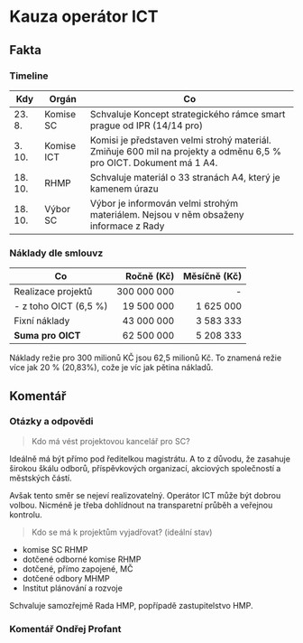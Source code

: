 # Kauza operátor ICT

## Fakta

### Timeline

| Kdy     | Orgán      | Co                                                                    |
|---------|------------|-----------------------------------------------------------------------|
| 23.  8. | Komise SC  | Schvaluje Koncept strategického rámce smart prague od IPR (14/14 pro) |
|  3. 10. | Komise ICT | Komisi je představen velmi strohý materiál. Zmiňuje 600 mil na projekty a odměnu 6,5 % pro OICT. Dokument má 1 A4. |
| 18. 10. | RHMP       | Schvaluje materiál o 33 stranách A4, který je kamenem úrazu           |
| 18. 10. | Výbor SC   | Výbor je informován velmi strohým materiálem. Nejsou v něm obsaženy informace z Rady |

### Náklady dle smlouvz

| Co                    | Ročně (Kč)   | Měsíčně (Kč) |
|-----------------------|-------------:|-------------:|
| Realizace projektů    | 300 000 000  |            - |
| - z toho OICT (6,5 %) |  19 500 000  |    1 625 000 |
| Fixní náklady         |  43 000 000  |    3 583 333 |
| **Suma pro OICT**     |  62 500 000  |    5 208 333 |

Náklady režie pro 300 milionů KČ jsou 62,5 milionů Kč.
To znamená režie více jak 20 % (20,83%), cože je víc jak pětina nákladů.

## Komentář

### Otázky a odpovědi

> Kdo má vést projektovou kancelář pro SC?

Ideálně má být přímo pod ředitelkou magistrátu. A to z důvodu, že zasahuje širokou škálu odborů, příspěvkových organizací, akciových společností a městských částí.

Avšak tento směr se nejeví realizovatelný. Operátor ICT může být dobrou volbou. Nicméně je třeba dohlídnout na transparetní průběh a veřejnou kontrolu.

> Kdo se má k projektům vyjadřovat? (ideální stav)

- komise SC RHMP
- dotčené odborné komise RHMP
- dotčené, přímo zapojené, MČ
- dotčené odbory MHMP
- Institut plánování a rozvoje

Schvaluje samozřejmě Rada HMP, popřípadě zastupitelstvo HMP.

### Komentář Ondřej Profant
